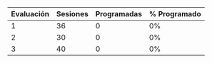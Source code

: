 | Evaluación | Sesiones | Programadas | % Programado |
| ---------- | -------- | ----------- | ------------ |
| 1          | 36       | 0           | 0%           |
| 2          | 30       | 0           | 0%           |
| 3          | 40       | 0           | 0%           |
